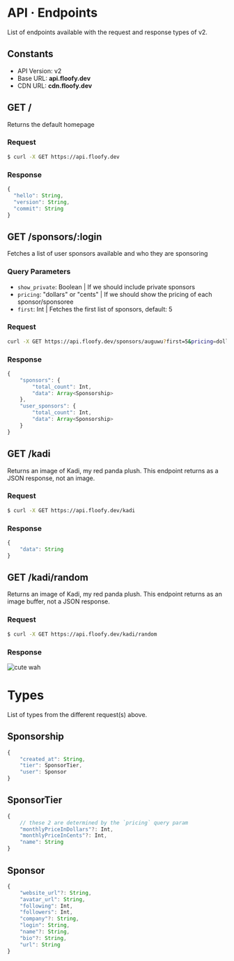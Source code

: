 # API · Endpoints
List of endpoints available with the request and response types of v2.

## Constants
- API Version: v2
- Base URL:    **api.floofy.dev**
- CDN URL:     **cdn.floofy.dev**

## GET /
Returns the default homepage

### Request
```sh
$ curl -X GET https://api.floofy.dev
```

### Response
```js
{
  "hello": String,
  "version": String,
  "commit": String
}
```

## GET /sponsors/:login
Fetches a list of user sponsors available and who they are sponsoring

### Query Parameters
- `show_private`: Boolean | If we should include private sponsors
- `pricing`: "dollars" or "cents" | If we should show the pricing of each sponsor/sponsoree
- `first`: Int | Fetches the first list of sponsors, default: 5

### Request
```sh
curl -X GET https://api.floofy.dev/sponsors/auguwu?first=5&pricing=dollars&show_private=true
```

### Response
```js
{
    "sponsors": {
        "total_count": Int,
        "data": Array<Sponsorship>
    },
    "user_sponsors": {
        "total_count": Int,
        "data": Array<Sponsorship>
    }
}
```

## GET /kadi
Returns an image of Kadi, my red panda plush. This endpoint returns as a JSON response, not an image.

### Request
```sh
$ curl -X GET https://api.floofy.dev/kadi
```

### Response
```js
{
    "data": String
}
```

## GET /kadi/random
Returns an image of Kadi, my red panda plush. This endpoint returns as an image buffer, not a JSON response.

### Request
```sh
$ curl -X GET https://api.floofy.dev/kadi/random
```

### Response
![cute wah](https://cdn.floofy.dev/kadi/kadi.png)

# Types
List of types from the different request(s) above.

## Sponsorship
```js
{
    "created_at": String,
    "tier": SponsorTier,
    "user": Sponsor
}
```

## SponsorTier
```js
{
    // these 2 are determined by the `pricing` query param
    "monthlyPriceInDollars"?: Int,
    "monthlyPriceInCents"?: Int,
    "name": String
}
```

## Sponsor
```js
{
    "website_url"?: String,
    "avatar_url": String,
    "following": Int,
    "followers": Int,
    "company"?: String,
    "login": String,
    "name"?: String,
    "bio"?: String,
    "url": String
}
```
